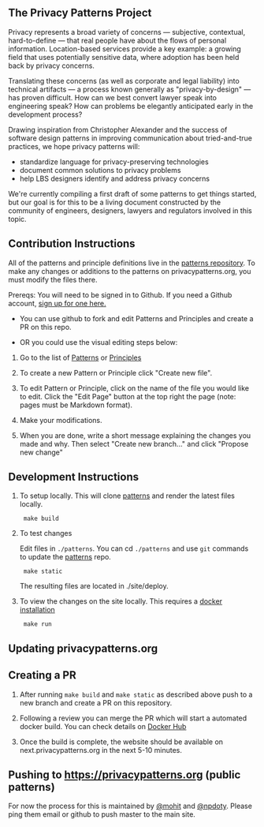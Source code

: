 The Privacy Patterns Project
----------------------------

Privacy represents a broad variety of concerns — subjective, contextual, hard-to-define — that real people have about the flows of personal information. Location-based services provide a key example: a growing field that uses potentially sensitive data, where adoption has been held back by privacy concerns.

Translating these concerns (as well as corporate and legal liability) into technical artifacts — a process known generally as "privacy-by-design" — has proven difficult. How can we best convert lawyer speak into engineering speak? How can problems be elegantly anticipated early in the development process?

Drawing inspiration from Christopher Alexander and the success of software design patterns in improving communication about tried-and-true practices, we hope privacy patterns will:

 * standardize language for privacy-preserving technologies
 * document common solutions to privacy problems
 * help LBS designers identify and address privacy concerns

We're currently compiling a first draft of some patterns to get things started, but our goal is for this to be a living document constructed by the community of engineers, designers, lawyers and regulators involved in this topic.

Contribution Instructions
-------------------------

All of the patterns and principle definitions live in the [patterns repository](https://github.com/privacypatterns/patterns). To make any changes or additions to the patterns on privacypatterns.org, you must modify the files there.

Prereqs: You will need to be signed in to Github. If you need a Github account, [sign up for one here.](https://github.com/signup/free)

* You can use github to fork and edit Patterns and Principles and create a PR on this repo. 

* OR you could use the visual editing steps below:

1. Go to the list of [Patterns](https://github.com/privacypatterns/patterns/tree/master/patterns) or [Principles](https://github.com/privacypatterns/patterns/tree/master/principles)

2. To create a new Pattern or Principle click "Create new file".

3. To edit Pattern or Principle, click on the name of the file you would like to edit.  Click the "Edit Page" button at the top right the page (note: pages must be Markdown format).

4. Make your modifications.

5. When you are done, write a short message explaining the changes you made and why. Then select "Create new branch..." and click "Propose new change"

Development Instructions
----------------------

1. To setup locally. This will clone [patterns](https://github.com/privacypatterns/patterns) and render the latest files locally.

        make build

3. To test changes

    Edit files in `./patterns`. You can cd `./patterns` and use `git` commands to update the [patterns](https://github.com/privacypatterns/patterns) repo.

        make static

    The resulting files are located in ./site/deploy.

2. To view the changes on the site locally. This requires a [docker installation](https://docs.docker.com/engine/installation/)

        make run

Updating privacypatterns.org
----------------------------

## Creating a PR

1. After running `make build` and `make static` as described above push to a new branch and create a PR on this repository.

2. Following a review you can merge the PR which will start a automated docker build. You can check details on [Docker Hub](https://hub.docker.com/r/privacypatterns/website/builds/)

3. Once the build is complete, the website should be available on next.privacypatterns.org in the next 5-10 minutes.

## Pushing to https://privacypatterns.org (public patterns)

For now the process for this is maintained by [@mohit](https://github.com/mohit) and [@npdoty](https://github.com/npdoty). Please ping them email or github to push master to the main site.


